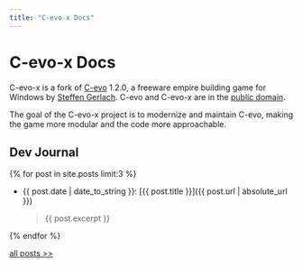 ```yaml
---
title: "C-evo-x Docs"
---
```


# C-evo-x Docs

C-evo-x is a fork of [C-evo][11] 1.2.0, a freeware empire building game for
Windows by [Steffen Gerlach][12].  C-evo and C-evo-x are in the 
[public domain][13].

[11]: http://c-evo.org
[12]: http://www.steffengerlach.de
[13]: https://github.com/donmccaughey/C-evo-x/blob/master/LICENSE

The goal of the C-evo-x project is to modernize and maintain C-evo, making the
game more modular and the code more approachable.

## Dev Journal

{% for post in site.posts limit:3 %}
- {{ post.date | date_to_string }}: [{{ post.title }}]({{ post.url | absolute_url }})

    > {{ post.excerpt }}

{% endfor %}

<div class='post_nav'>
    <a class='next' href='dev-journal/'>all posts &gt;&gt;</a>
</div>

